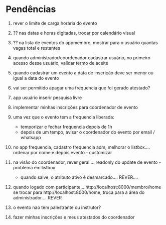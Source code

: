 # Pendências

1) rever o limite de carga horária do evento
2) ?? nas datas e horas digitadas, trocar por calendário visual
3) ?? na lista de eventos do appmembro, mostrar para o usuário quantas vagas total e restantes

6) quando administrador/coordenador cadastrar usuário, no primeiro acesso desse usuário, validar termo de aceite

8) quando cadastrar um evento a data de inscrição deve ser menor ou igual a data do evento

11) vai ser permitido apagar uma frequencia que foi gerado atestado?

12) app usuário inserir pesquisa livre


14) implementar minhas inscrições para coordenador de evento

15) uma vez que o evento tem a frequencia liberada:
    - temporizar e fechar frequencia depois de 1h
    - depois de um tempo, avisar o coordenador do evento por email / whatsapp

16) no app frequencia, cadastro frequencia adm, melhorar o listbox.... ordenar por nome e depois evento - customizar


19) na visão do coordenador, rever geral.... readonly do update de evento - problema em listbox
    - quando salve, o atributo ativo é desmarcado.... REVER....

20) quando logado com participante....http://localhost:8000/membro/home se trocar para http://localhost:8000/home, troca para a área do administrador.... REVER

21) o evento nao tem palestrante ou instrutor?

22) fazer minhas inscrições e meus atestados do coordenador